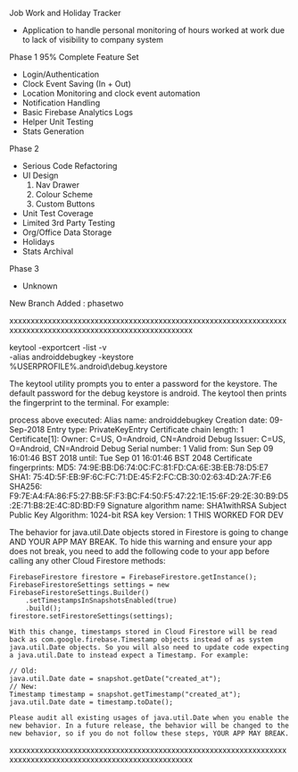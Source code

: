 Job Work and Holiday Tracker
- Application to handle personal monitoring of hours worked at work due to lack of visibility to company system

Phase 1 95% Complete
Feature Set
- Login/Authentication
- Clock Event Saving (In + Out)
- Location Monitoring and clock event automation
- Notification Handling
- Basic Firebase Analytics Logs
- Helper Unit Testing
- Stats Generation

Phase 2
- Serious Code Refactoring
- UI Design
    1. Nav Drawer
    2. Colour Scheme
    3. Custom Buttons
- Unit Test Coverage
- Limited 3rd Party Testing
- Org/Office Data Storage
- Holidays
- Stats Archival

Phase 3 
- Unknown

New Branch Added : phasetwo

xxxxxxxxxxxxxxxxxxxxxxxxxxxxxxxxxxxxxxxxxxxxxxxxxxxxxxxxxxxxxxxxxxxxxxxxxxxxxxxxxxxxxxxxxxxxxxxxxxxxxxxxxxxx


keytool -exportcert -list -v \
-alias androiddebugkey -keystore %USERPROFILE%\.android\debug.keystore

The keytool utility prompts you to enter a password for the keystore. 
The default password for the debug keystore is android. The keytool then prints the fingerprint to the terminal. For example:

process above executed:
Alias name: androiddebugkey
Creation date: 09-Sep-2018
Entry type: PrivateKeyEntry
Certificate chain length: 1
Certificate[1]:
Owner: C=US, O=Android, CN=Android Debug
Issuer: C=US, O=Android, CN=Android Debug
Serial number: 1
Valid from: Sun Sep 09 16:01:46 BST 2018 until: Tue Sep 01 16:01:46 BST 2048
Certificate fingerprints:
         MD5:  74:9E:BB:D6:74:0C:FC:81:FD:CA:6E:3B:EB:78:D5:E7
         SHA1: 75:4D:5F:EB:9F:6C:FC:71:DE:45:F2:FC:CB:30:02:63:4D:2A:7F:E6
         SHA256: F9:7E:A4:FA:86:F5:27:BB:5F:F3:BC:F4:50:F5:47:22:1E:15:6F:29:2E:30:B9:D5:2E:71:B8:2E:4C:8D:BD:F9
Signature algorithm name: SHA1withRSA
Subject Public Key Algorithm: 1024-bit RSA key
Version: 1
THIS WORKED FOR DEV


The behavior for java.util.Date objects stored in Firestore is going to change AND YOUR APP MAY BREAK.
    To hide this warning and ensure your app does not break, you need to add the following code to your app before calling any other Cloud Firestore methods:
    
    FirebaseFirestore firestore = FirebaseFirestore.getInstance();
    FirebaseFirestoreSettings settings = new FirebaseFirestoreSettings.Builder()
        .setTimestampsInSnapshotsEnabled(true)
        .build();
    firestore.setFirestoreSettings(settings);
    
    With this change, timestamps stored in Cloud Firestore will be read back as com.google.firebase.Timestamp objects instead of as system java.util.Date objects. So you will also need to update code expecting a java.util.Date to instead expect a Timestamp. For example:
    
    // Old:
    java.util.Date date = snapshot.getDate("created_at");
    // New:
    Timestamp timestamp = snapshot.getTimestamp("created_at");
    java.util.Date date = timestamp.toDate();
    
    Please audit all existing usages of java.util.Date when you enable the new behavior. In a future release, the behavior will be changed to the new behavior, so if you do not follow these steps, YOUR APP MAY BREAK.


xxxxxxxxxxxxxxxxxxxxxxxxxxxxxxxxxxxxxxxxxxxxxxxxxxxxxxxxxxxxxxxxxxxxxxxxxxxxxxxxxxxxxxxxxxxxxxxxxxxxxxxxxxxx